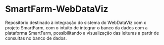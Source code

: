 # SmartFarm-WebDataViz
Repositório destinado à integração do sistema do WebDataViz com o projeto SmartFarm, com o intuito de integrar o banco da dados com a plataforma SmartFarm, possibilitando a visualização das leituras a partir de consultas no banco de dados.
